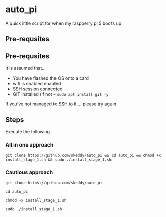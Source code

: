 # auto_pi
A quick little script for when my raspberry pi 5 boots up

## Pre-requsites
## Pre-requsites
It is assumed that..

* You have flashed the OS onto a card
* wifi is enabled enabled
* SSH session connected
* GIT installed (if not - ```sudo apt install git -y```

If you've not managed to SSH to it.... please try again.

## Steps
Execute the following

### All in one approach
```git clone https://github.com/skeddy/auto_pi && cd auto_pi && chmod +x install_stage_1.sh && sudo ./install_stage_1.sh```

### Cautious approach
```git clone https://github.com/skeddy/auto_pi```

```cd auto_pi```

```chmod +x install_stage_1.sh```

```sudo ./install_stage_1.sh```
